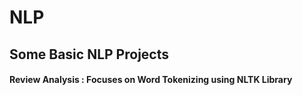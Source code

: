 # NLP
## Some Basic NLP Projects
#### Review Analysis : Focuses on Word Tokenizing using NLTK Library 

